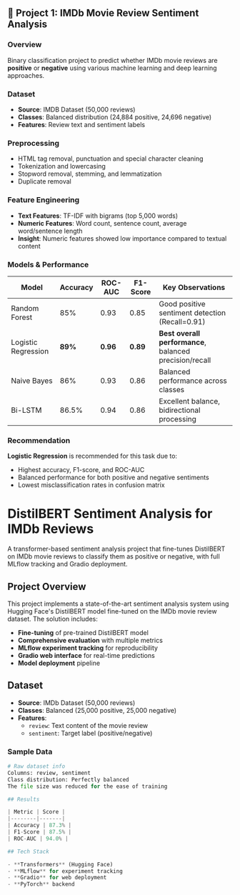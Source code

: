 ## 📁 Project 1: IMDb Movie Review Sentiment Analysis

### Overview
Binary classification project to predict whether IMDb movie reviews are **positive** or **negative** using various machine learning and deep learning approaches.

### Dataset
- **Source**: IMDB Dataset (50,000 reviews)
- **Classes**: Balanced distribution (24,884 positive, 24,696 negative)
- **Features**: Review text and sentiment labels

### Preprocessing
- HTML tag removal, punctuation and special character cleaning
- Tokenization and lowercasing
- Stopword removal, stemming, and lemmatization
- Duplicate removal

### Feature Engineering
- **Text Features**: TF-IDF with bigrams (top 5,000 words)
- **Numeric Features**: Word count, sentence count, average word/sentence length
- **Insight**: Numeric features showed low importance compared to textual content

### Models & Performance

| Model | Accuracy | ROC-AUC | F1-Score | Key Observations |
|-------|----------|---------|----------|------------------|
| Random Forest | 85% | 0.93 | 0.85 | Good positive sentiment detection (Recall=0.91) |
| Logistic Regression | **89%** | **0.96** | **0.89** | **Best overall performance**, balanced precision/recall |
| Naive Bayes | 86% | 0.93 | 0.86 | Balanced performance across classes |
| Bi-LSTM | 86.5% | 0.94 | 0.86 | Excellent balance, bidirectional processing |

### Recommendation
**Logistic Regression** is recommended for this task due to:
- Highest accuracy, F1-score, and ROC-AUC
- Balanced performance for both positive and negative sentiments
- Lowest misclassification rates in confusion matrix


# DistilBERT Sentiment Analysis for IMDb Reviews

A transformer-based sentiment analysis project that fine-tunes DistilBERT on IMDb movie reviews to classify them as positive or negative, with full MLflow tracking and Gradio deployment.

## Project Overview

This project implements a state-of-the-art sentiment analysis system using Hugging Face's DistilBERT model fine-tuned on the IMDb movie review dataset. The solution includes:

- **Fine-tuning** of pre-trained DistilBERT model
- **Comprehensive evaluation** with multiple metrics
- **MLflow experiment tracking** for reproducibility
- **Gradio web interface** for real-time predictions
- **Model deployment** pipeline

## Dataset

- **Source**: IMDb Dataset (50,000 reviews)
- **Classes**: Balanced (25,000 positive, 25,000 negative)
- **Features**: 
  - `review`: Text content of the movie review
  - `sentiment`: Target label (positive/negative)

### Sample Data
```python
# Raw dataset info
Columns: review, sentiment
Class distribution: Perfectly balanced
The file size was reduced for the ease of training

## Results

| Metric | Score |
|--------|-------|
| Accuracy | 87.3% |
| F1-Score | 87.5% |
| ROC-AUC | 94.0% |

## Tech Stack

- **Transformers** (Hugging Face)
- **MLflow** for experiment tracking
- **Gradio** for web deployment
- **PyTorch** backend
